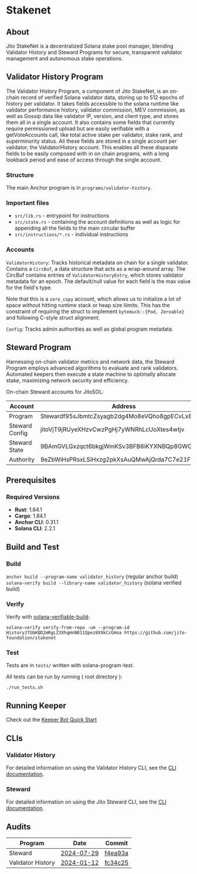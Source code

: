 # Stakenet

## About

Jito StakeNet is a decentralized Solana stake pool manager, blending Validator History and Steward Programs for secure, transparent validator management and autonomous stake operations.

## Validator History Program

The Validator History Program, a component of Jito StakeNet, is an on-chain record of verified Solana validator data, storing up to 512 epochs of history per validator. It takes fields accessible to the solana runtime like validator performance history, validator commission, MEV commission, as well as Gossip data like validator IP, version, and client type, and stores them all in a single account. It also contains some fields that currently require permissioned upload but are easily verifiable with a getVoteAccounts call, like total active stake per validator, stake rank, and superminority status. All these fields are stored in a single account per validator, the ValidatorHistory account. This enables all these disparate fields to be easily composed with in on chain programs, with a long lookback period and ease of access through the single account.

### Structure

The main Anchor program is in `programs/validator-history`.

### Important files

- `src/lib.rs` - entrypoint for instructions
- `src/state.rs` - containing the account definitions as well as logic for appending all the fields to the main circular buffer
- `src/instructions/*.rs` - individual instructions

### Accounts

`ValidatorHistory`: Tracks historical metadata on chain for a single validator. Contains a `CircBuf`, a data structure that acts as a wrap-around array. The CircBuf contains entries of `ValidatorHistoryEntry`, which stores validator metadata for an epoch. The default/null value for each field is the max value for the field's type.

Note that this is a `zero_copy` account, which allows us to initialize a lot of space without hitting runtime stack or heap size liimits. This has the constraint of requiring the struct to implement `bytemuck::{Pod, Zeroable}` and following C-style struct alignment.

`Config`: Tracks admin authorities as well as global program metadata.

## Steward Program

Harnessing on-chain validator metrics and network data, the Steward Program employs advanced algorithms to evaluate and rank validators. Automated keepers then execute a state machine to optimally allocate stake, maximizing network security and efficiency.

On-chain Steward accounts for JitoSOL:

| Account         | Address                                     |
|-----------------|---------------------------------------------|
| Program         | Stewardf95sJbmtcZsyagb2dg4Mo8eVQho8gpECvLx8 |
| Steward Config  | jitoVjT9jRUyeXHzvCwzPgHj7yWNRhLcUoXtes4wtjv |
| Steward State   | 9BAmGVLGxzqct6bkgjWmKSv3BFB6iKYXNBQp8GWG1LDY|
| Authority       | 9eZbWiHsPRsxLSiHxzg2pkXsAuQMwAjQrda7C7e21Fw6|


## Prerequisites

### Required Versions

- **Rust**: 1.84.1
- **Cargo**: 1.84.1
- **Anchor CLI**: 0.31.1
- **Solana CLI**: 2.2.1

## Build and Test

### Build

`anchor build --program-name validator_history` (regular anchor build)
`solana-verify build --library-name validator_history` (solana verified build)

### Verify

Verify with [solana-verifiable-build](https://github.com/Ellipsis-Labs/solana-verifiable-build):

`solana-verify verify-from-repo -um --program-id HistoryJTGbKQD2mRgLZ3XhqHnN811Qpez8X9kCcGHoa https://github.com/jito-foundation/stakenet`

### Test

Tests are in `tests/` written with solana-program-test.

All tests can be run by running ( root directory ):

```shell
./run_tests.sh
```

## Running Keeper

Check out the [Keeper Bot Quick Start](./keeper-bot-quick-start.md)


## CLIs

### Validator History

For detailed information on using the Validator History CLI, see the [CLI documentation](https://www.jito.network/docs/stakenet/validator-history/developers/cli/).

### Steward

For detailed information on using the Jito Steward CLI, see the [CLI documentation](https://www.jito.network/docs/stakenet/jito-steward/developers/cli/).


## Audits

| Program | Date | Commit |
|---------|------|--------|
| Steward | [2024-07-29](security-audits/jito_steward_audit.pdf) | [f4ea93a](https://github.com/jito-foundation/stakenet/commit/f4ea93a) |
| Validator History | [2024-01-12](security-audits/jito_validator_history_audit.pdf) | [fc34c25](https://github.com/jito-foundation/stakenet/commit/fc34c25) |
